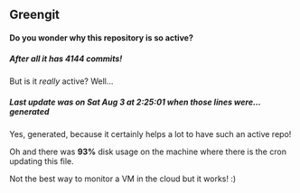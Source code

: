 ## Greengit

#### Do you wonder why this repository is so active?

##### After all it has 4144 commits!

But is it *really* active? Well...

##### Last update was on Sat Aug 3 at 2:25:01 when those lines were... generated

Yes, generated, because it certainly helps a lot to have such an active repo!

Oh and there was **93%** disk usage on the machine
where there is the cron updating this file.

Not the best way to monitor a VM in the cloud but it works! :)
